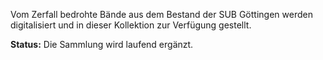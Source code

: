 Vom Zerfall bedrohte Bände aus dem Bestand der SUB Göttingen werden digitalisiert und in dieser Kollektion zur Verfügung gestellt.

**Status:** Die Sammlung wird laufend ergänzt.
